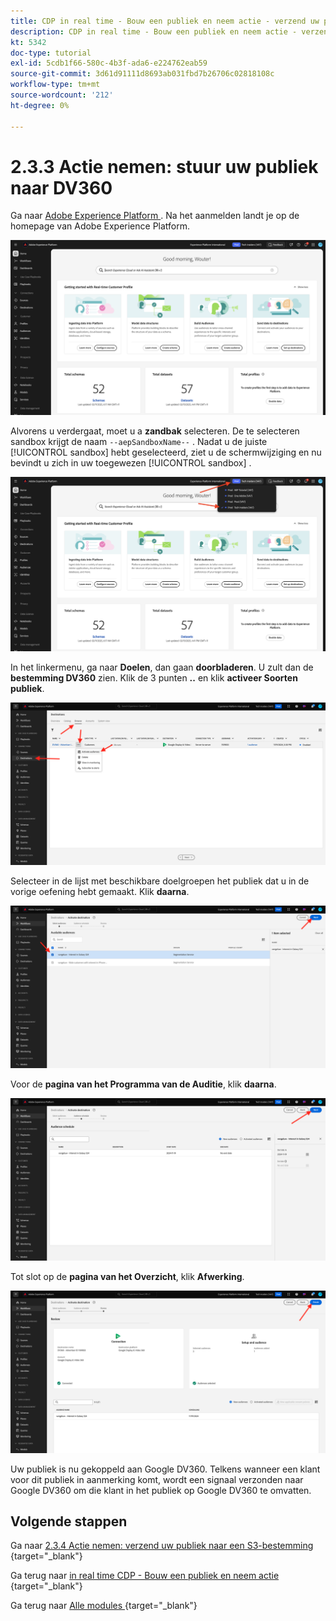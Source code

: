 ```yaml
---
title: CDP in real time - Bouw een publiek en neem actie - verzend uw publiek naar DV360
description: CDP in real time - Bouw een publiek en neem actie - verzend uw publiek naar DV360
kt: 5342
doc-type: tutorial
exl-id: 5cdb1f66-580c-4b3f-ada6-e224762eab59
source-git-commit: 3d61d91111d8693ab031fbd7b26706c02818108c
workflow-type: tm+mt
source-wordcount: '212'
ht-degree: 0%

---
```


# 2.3.3 Actie nemen: stuur uw publiek naar DV360

Ga naar [ Adobe Experience Platform ](https://experience.adobe.com/platform). Na het aanmelden landt je op de homepage van Adobe Experience Platform.

![ Ingestie van Gegevens ](./../../../../modules/delivery-activation/datacollection/dc1.2/images/home.png)

Alvorens u verdergaat, moet u a **zandbak** selecteren. De te selecteren sandbox krijgt de naam ``--aepSandboxName--`` . Nadat u de juiste [!UICONTROL sandbox] hebt geselecteerd, ziet u de schermwijziging en nu bevindt u zich in uw toegewezen [!UICONTROL sandbox] .

![ Ingestie van Gegevens ](./../../../../modules/delivery-activation/datacollection/dc1.2/images/sb1.png)

In het linkermenu, ga naar **Doelen**, dan gaan **doorbladeren**. U zult dan de **bestemming DV360** zien. Klik de 3 punten **..** en klik **activeer Soorten publiek**.

![ RTCDP ](./images/rtcdpmenudest.png)

Selecteer in de lijst met beschikbare doelgroepen het publiek dat u in de vorige oefening hebt gemaakt. Klik **daarna**.

![ RTCDP ](./images/rtcdpcreatedest3.png)

Voor de **pagina van het Programma van de Auditie**, klik **daarna**.

![ RTCDP ](./images/rtcdpcreatedest4.png)

Tot slot op de **pagina van het Overzicht**, klik **Afwerking**.

![ RTCDP ](./images/rtcdpcreatedest5.png)

Uw publiek is nu gekoppeld aan Google DV360. Telkens wanneer een klant voor dit publiek in aanmerking komt, wordt een signaal verzonden naar Google DV360 om die klant in het publiek op Google DV360 te omvatten.

## Volgende stappen

Ga naar [ 2.3.4 Actie nemen: verzend uw publiek naar een S3-bestemming ](./ex4.md){target="_blank"}

Ga terug naar [ in real time CDP - Bouw een publiek en neem actie ](./real-time-cdp-build-a-segment-take-action.md){target="_blank"}

Ga terug naar [ Alle modules ](./../../../../overview.md){target="_blank"}
